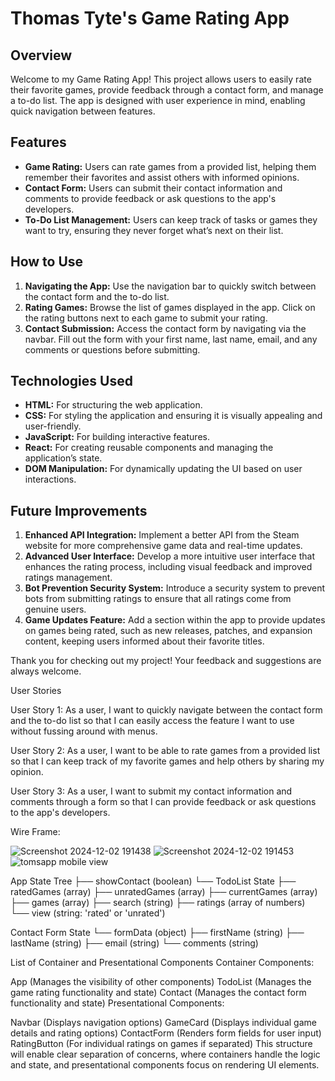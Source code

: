 # Thomas Tyte's Game Rating App

## Overview

Welcome to my Game Rating App! This project allows users to easily rate their favorite games, provide feedback through a contact form, and manage a to-do list. The app is designed with user experience in mind, enabling quick navigation between features.

## Features

- **Game Rating:** Users can rate games from a provided list, helping them remember their favorites and assist others with informed opinions.
- **Contact Form:** Users can submit their contact information and comments to provide feedback or ask questions to the app's developers.
- **To-Do List Management:** Users can keep track of tasks or games they want to try, ensuring they never forget what’s next on their list.

## How to Use

1. **Navigating the App:** Use the navigation bar to quickly switch between the contact form and the to-do list.
2. **Rating Games:** Browse the list of games displayed in the app. Click on the rating buttons next to each game to submit your rating.
3. **Contact Submission:** Access the contact form by navigating via the navbar. Fill out the form with your first name, last name, email, and any comments or questions before submitting.

## Technologies Used

- **HTML:** For structuring the web application.
- **CSS:** For styling the application and ensuring it is visually appealing and user-friendly.
- **JavaScript:** For building interactive features.
- **React:** For creating reusable components and managing the application’s state.
- **DOM Manipulation:** For dynamically updating the UI based on user interactions.

## Future Improvements

1. **Enhanced API Integration:** Implement a better API from the Steam website for more comprehensive game data and real-time updates.
2. **Advanced User Interface:** Develop a more intuitive user interface that enhances the rating process, including visual feedback and improved ratings management.
3. **Bot Prevention Security System:** Introduce a security system to prevent bots from submitting ratings to ensure that all ratings come from genuine users.
4. **Game Updates Feature:** Add a section within the app to provide updates on games being rated, such as new releases, patches, and expansion content, keeping users informed about their favorite titles.

Thank you for checking out my project! Your feedback and suggestions are always welcome.

User Stories

User Story 1: As a user, I want to quickly navigate between the contact form and the to-do list so that I can easily access the feature I want to use without fussing around with menus.

User Story 2: As a user, I want to be able to rate games from a provided list so that I can keep track of my favorite games and help others by sharing my opinion.

User Story 3: As a user, I want to submit my contact information and comments through a form so that I can provide feedback or ask questions to the app's developers.

Wire Frame:

![Screenshot 2024-12-02 191438](https://github.com/user-attachments/assets/4e150628-9dce-4deb-a55e-a300a131efb1)
![Screenshot 2024-12-02 191453](https://github.com/user-attachments/assets/578f39bb-b06a-4bda-91ca-2b32e8810ed3)
![tomsapp mobile view](https://github.com/user-attachments/assets/fe4c191c-8bb5-49a8-b126-1d376933b4ce)

App State Tree
├── showContact (boolean)
└── TodoList State
├── ratedGames (array)
├── unratedGames (array)
├── currentGames (array)
├── games (array)
├── search (string)
├── ratings (array of numbers)
└── view (string: 'rated' or 'unrated')

Contact Form State
└── formData (object)
├── firstName (string)
├── lastName (string)
├── email (string)
└── comments (string)

List of Container and Presentational Components
Container Components:

App (Manages the visibility of other components)
TodoList (Manages the game rating functionality and state)
Contact (Manages the contact form functionality and state)
Presentational Components:

Navbar (Displays navigation options)
GameCard (Displays individual game details and rating options)
ContactForm (Renders form fields for user input)
RatingButton (For individual ratings on games if separated)
This structure will enable clear separation of concerns, where containers handle the logic and state, and presentational components focus on rendering UI elements.
